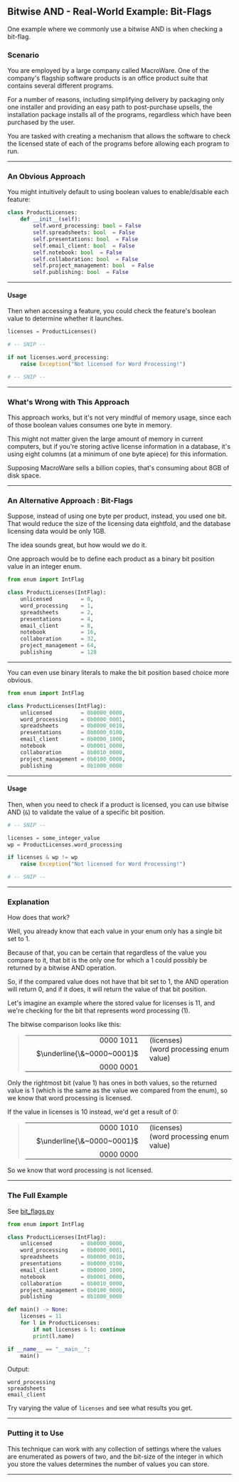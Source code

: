 ## Bitwise AND - Real-World Example: Bit-Flags

<style>
    td, th {
        border: 0!important;
        padding: 0!important;
        margin: 0!important;
        padding-left: 25px!important;
    }
</style>

One example where we commonly use a bitwise AND is when checking a 
bit-flag.

### Scenario

You are employed by a large company called MacroWare. One of the company's
flagship software products is an office product suite that contains 
several different programs.

For a number of reasons, including simplifying delivery by packaging only 
one installer and providing an easy path to post-purchase upsells, the 
installation package installs all of the programs, regardless which have 
been purchased by the user.

You are tasked with creating a mechanism that allows the software to check 
the licensed state of each of the programs before allowing each program to 
run.

---

### An Obvious Approach

You might intuitively default to using boolean values to enable/disable 
each feature:

```python
class ProductLicenses:
    def __init__(self):
        self.word_processing: bool = False
        self.spreadsheets: bool  = False
        self.presentations: bool  = False
        self.email_client: bool  = False
        self.notebook: bool  = False
        self.collaboration: bool  = False
        self.project_management: bool  = False
        self.publishing: bool  = False
```

---

#### Usage

Then when accessing a feature, you could check the feature's boolean value 
to determine whether it launches.

```python
licenses = ProductLicenses()

# -- SNIP --

if not licenses.word_processing:
    raise Exception("Not licensed for Word Processing!")

# -- SNIP --
```

---

### What's Wrong with This Approach

This approach works, but it's not very mindful of memory usage, since each 
of those boolean values consumes one byte in memory.

This might not matter given the large amount of memory in current 
computers, but if you're storing active license information in a database, 
it's using eight columns (at a minimum of one byte apiece) for this 
information.

Supposing MacroWare sells a billion copies, that's consuming about $8$GB 
of disk space.

---

### An Alternative Approach : Bit-Flags

Suppose, instead of using one byte per product, instead, you used one bit. 
That would reduce the size of the licensing data eightfold, and the 
database licensing data would be only $1$GB.

The idea sounds great, but how would we do it.

One approach would be to define each product as a binary bit position 
value in an integer enum.

```python
from enum import IntFlag

class ProductLicenses(IntFlag):
    unlicensed         = 0,
    word_processing    = 1,
    spreadsheets       = 2,
    presentations      = 4,
    email_client       = 8,
    notebook           = 16,
    collaboration      = 32,
    project_management = 64,
    publishing         = 128
```

---

You can even use binary literals to make the bit position based choice 
more obvious.

```python
from enum import IntFlag

class ProductLicenses(IntFlag):
    unlicensed         = 0b0000_0000,
    word_processing    = 0b0000_0001,
    spreadsheets       = 0b0000_0010,
    presentations      = 0b0000_0100,
    email_client       = 0b0000_1000,
    notebook           = 0b0001_0000,
    collaboration      = 0b0010_0000,
    project_management = 0b0100_0000,
    publishing         = 0b1000_0000
```

---

#### Usage

Then, when you need to check if a product is licensed, you can use bitwise 
AND (`&`) to validate the value of a specific bit position.

```python
# -- SNIP --

licenses = some_integer_value
wp = ProductLicenses.word_processing

if licenses & wp != wp
    raise Exception("Not licensed for Word Processing!")

# -- SNIP --
```

---

### Explanation

How does that work?

Well, you already know that each value in your enum only has a single bit 
set to $1$.

Because of that, you can be certain that regardless of the value you 
compare to it, that bit is the only one for which a $1$ could possibly be 
returned by a bitwise AND operation.

So, if the compared value does not have that bit set to $1$, the AND 
operation will return $0$, and if it does, it will return the value of 
that bit position.

Let's imagine an example where the stored value for licenses is $11$, and 
we're checking for the bit that represents word processing ($1$).

The bitwise comparison looks like this:

> |||
> |-:|:-|
> |$0000~1011$|(licenses)|
> |$\underline{\&~0000~0001}$|(word processing enum value)|
> |$0000~0001$||

Only the rightmost bit (value 1) has ones in both values, so the returned 
value is $1$ (which is the same as the value we compared from the enum), 
so we know that word processing is licensed.

If the value in licenses is $10$ instead, we'd get a result of $0$:

> |||
> |-:|:-|
> |$0000~1010$|(licenses)|
> |$\underline{\&~0000~0001}$|(word processing enum value)|
> |$0000~0000$||

So we know that word processing is not licensed.

---

### The Full Example

See [bit_flags.py](./12_bit_flags.py)

```python
from enum import IntFlag

class ProductLicenses(IntFlag):
    unlicensed         = 0b0000_0000,
    word_processing    = 0b0000_0001,
    spreadsheets       = 0b0000_0010,
    presentations      = 0b0000_0100,
    email_client       = 0b0000_1000,
    notebook           = 0b0001_0000,
    collaboration      = 0b0010_0000,
    project_management = 0b0100_0000,
    publishing         = 0b1000_0000

def main() -> None:
    licenses = 11
    for l in ProductLicenses:
        if not licenses & l: continue
        print(l.name)

if __name__ == "__main__":
    main()
```

Output:

```
word_processing
spreadsheets
email_client
```

Try varying the value of `licenses` and see what results you get.

---

### Putting it to Use

This technique can work with any collection of settings where the values 
are enumerated as powers of two, and the bit-size of the integer in which 
you store the values determines the number of values you can store.

---
